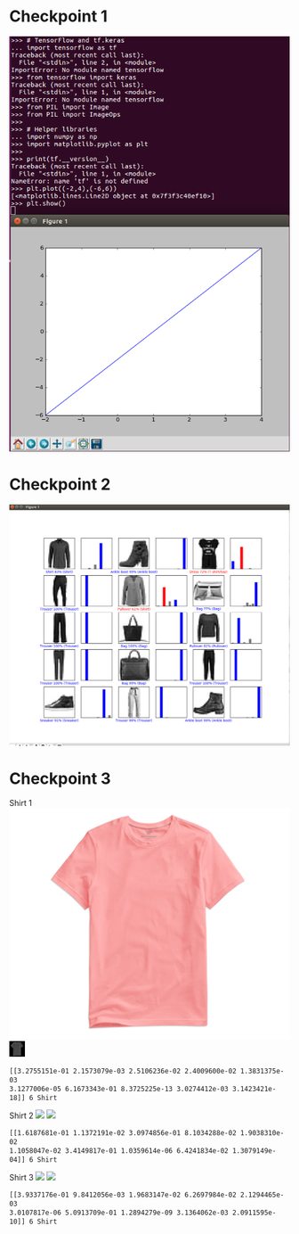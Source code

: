 # Checkpoint 1
  <img src="images/checkpoint1.png">
  
# Checkpoint 2
  <img src="images/checkpoint2.png">
  
# Checkpoint 3
  Shirt 1
  <img src="images/shirt1.jpg">
  <img src="images/shirt1_g.jpg">
  ```
  [[3.2755151e-01 2.1573079e-03 2.5106236e-02 2.4009600e-02 1.3831375e-03
  3.1277006e-05 6.1673343e-01 8.3725225e-13 3.0274412e-03 3.1423421e-18]] 6 Shirt
  ````
  Shirt 2
  <img src="images/shirt2.jpg">
  <img src="images/shirt2_g.jpg">
  ```
  [[1.6187681e-01 1.1372191e-02 3.0974856e-01 8.1034288e-02 1.9038310e-02
  1.1058047e-02 3.4149817e-01 1.0359614e-06 6.4241834e-02 1.3079149e-04]] 6 Shirt
  ```
  Shirt 3
  <img src="images/shirt3.jpg">
  <img src="images/shirt3_g.jpg">
  ```
  [[3.9337176e-01 9.8412056e-03 1.9683147e-02 6.2697984e-02 2.1294465e-03
  3.0107817e-06 5.0913709e-01 1.2894279e-09 3.1364062e-03 2.0911595e-10]] 6 Shirt
  ```
